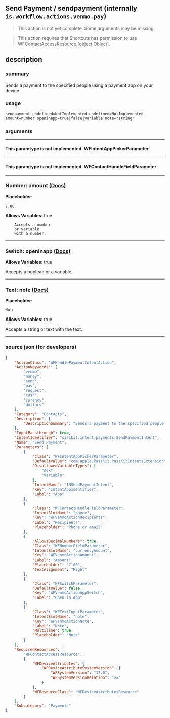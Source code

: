 
## Send Payment / sendpayment (internally `is.workflow.actions.venmo.pay`)

> This action is not yet complete. Some arguments may be missing.

> This action requires that Shortcuts has permission to use WFContactAccessResource,[object Object].


## description

### summary

Sends a payment to the specified people using a payment app on your device.


### usage
```
sendpayment undefined=NotImplemented undefined=NotImplemented amount=number openinapp=true|false|variable note="string"
```

### arguments

---

#### This paramtype is not implemented. WFIntentAppPickerParameter

---

#### This paramtype is not implemented. WFContactHandleFieldParameter

---

### Number: amount [(Docs)](https://pfgithub.github.io/shortcutslang/gettingstarted#number-field)
**Placeholder**:
```
7.00
```
**Allows Variables**: true



		Accepts a number 
		or variable
		with a number.

---

### Switch: openinapp [(Docs)](https://pfgithub.github.io/shortcutslang/gettingstarted#switch-or-expanding-or-boolean-fields)
**Allows Variables**: true



Accepts a boolean
or a variable.

---

### Text: note [(Docs)](https://pfgithub.github.io/shortcutslang/gettingstarted#text-field)
**Placeholder**:
```
Note
```
**Allows Variables**: true



Accepts a string 
or text
with the text.

---

### source json (for developers)

```json
{
	"ActionClass": "WFHandlePaymentIntentAction",
	"ActionKeywords": [
		"venmo",
		"money",
		"send",
		"pay",
		"request",
		"cash",
		"curency",
		"dollars"
	],
	"Category": "Contacts",
	"Description": {
		"DescriptionSummary": "Sends a payment to the specified people using a payment app on your device."
	},
	"InputPassthrough": true,
	"IntentIdentifier": "sirikit.intent.payments.SendPaymentIntent",
	"Name": "Send Payment",
	"Parameters": [
		{
			"Class": "WFIntentAppPickerParameter",
			"DefaultValue": "com.apple.PassKit.PassKitIntentsExtension",
			"DisallowedVariableTypes": [
				"Ask",
				"Variable"
			],
			"IntentName": "INSendPaymentIntent",
			"Key": "IntentAppIdentifier",
			"Label": "App"
		},
		{
			"Class": "WFContactHandleFieldParameter",
			"IntentSlotName": "payee",
			"Key": "WFVenmoActionRecipients",
			"Label": "Recipients",
			"Placeholder": "Phone or email"
		},
		{
			"AllowsDecimalNumbers": true,
			"Class": "WFNumberFieldParameter",
			"IntentSlotName": "currencyAmount",
			"Key": "WFVenmoActionAmount",
			"Label": "Amount",
			"Placeholder": "7.00",
			"TextAlignment": "Right"
		},
		{
			"Class": "WFSwitchParameter",
			"DefaultValue": false,
			"Key": "WFVenmoActionAppSwitch",
			"Label": "Open in App"
		},
		{
			"Class": "WFTextInputParameter",
			"IntentSlotName": "note",
			"Key": "WFVenmoActionNote",
			"Label": "Note",
			"Multiline": true,
			"Placeholder": "Note"
		}
	],
	"RequiredResources": [
		"WFContactAccessResource",
		{
			"WFDeviceAttributes": {
				"WFDeviceAttributeSystemVersion": {
					"WFSystemVersion": "12.0",
					"WFSystemVersionRelation": ">="
				}
			},
			"WFResourceClass": "WFDeviceAttributesResource"
		}
	],
	"Subcategory": "Payments"
}
```
